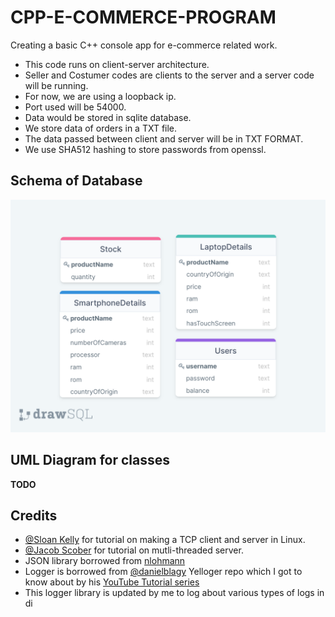 # CPP-E-COMMERCE-PROGRAM

Creating a basic C++ console app for e-commerce related work.

- This code runs on client-server architecture.
- Seller and Costumer codes are clients to the server and a server code will be running.
- For now, we are using a loopback ip. 
- Port used will be 54000.
- Data would be stored in sqlite database.
- We store data of orders in a TXT file.
- The data passed between client and server will be in TXT FORMAT.
- We use SHA512 hashing to store passwords from openssl.

## Schema of Database

<img src="img/drawSQL-export-2022-01-19_17 09.png">

## UML Diagram for classes

<b>TODO</b>

## Credits

- [@Sloan Kelly](https://www.youtube.com/channel/UC4LMPKWdhfFlJrJ1BHmRhMQ) for tutorial on making a TCP client and server in Linux.
- [@Jacob Scober](https://www.youtube.com/channel/UCwd5VFu4KoJNjkWJZMFJGHQ) for tutorial on mutli-threaded server.
- JSON library borrowed from [nlohmann](https://github.com/nlohmann/json)
- Logger is borrowed from [@danielblagy](https://github.com/danielblagy/Yelloger) Yelloger repo which I got to know about by his [YouTube Tutorial series](https://www.youtube.com/watch?v=1rnmYBSppYY&list=PL5Lk2LPoiyAKcw7T-_FB_4BNrWkxfwnus)
- This logger library is updated by me to log about various types of logs in di